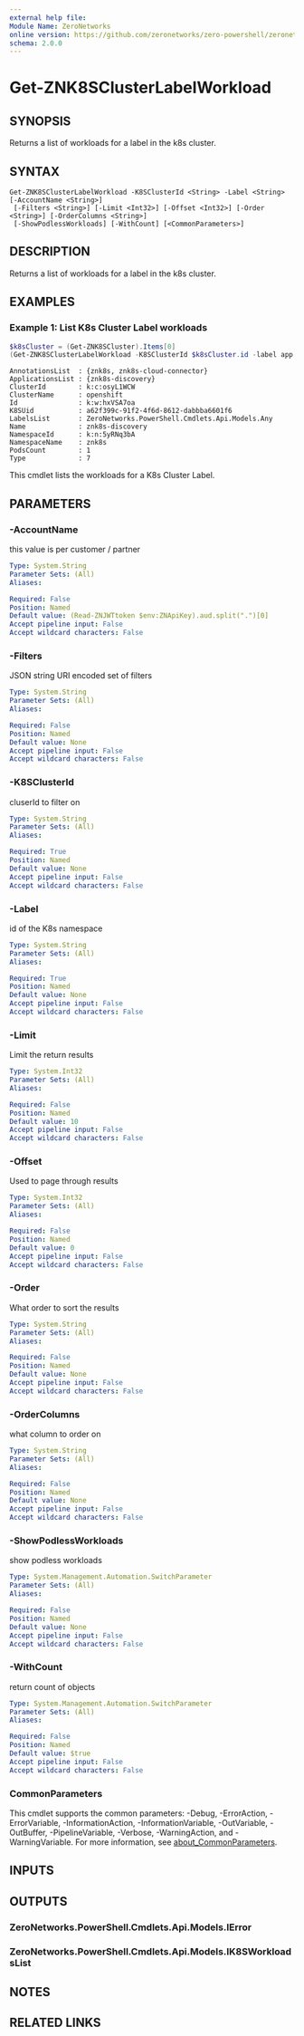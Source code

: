 ```yaml
---
external help file:
Module Name: ZeroNetworks
online version: https://github.com/zeronetworks/zero-powershell/zeronetworks/get-znk8sclusterlabelworkload
schema: 2.0.0
---
```


# Get-ZNK8SClusterLabelWorkload

## SYNOPSIS
Returns a list of workloads for a label in the k8s cluster.

## SYNTAX

```
Get-ZNK8SClusterLabelWorkload -K8SClusterId <String> -Label <String> [-AccountName <String>]
 [-Filters <String>] [-Limit <Int32>] [-Offset <Int32>] [-Order <String>] [-OrderColumns <String>]
 [-ShowPodlessWorkloads] [-WithCount] [<CommonParameters>]
```

## DESCRIPTION
Returns a list of workloads for a label in the k8s cluster.

## EXAMPLES

### Example 1: List K8s Cluster Label workloads
```powershell
$k8sCluster = (Get-ZNK8SCluster).Items[0]
(Get-ZNK8SClusterLabelWorkload -K8SClusterId $k8sCluster.id -label app:znk8s-discovery).Items 
```

```output
AnnotationsList  : {znk8s, znk8s-cloud-connector}
ApplicationsList : {znk8s-discovery}
ClusterId        : k:c:osyL1WCW
ClusterName      : openshift
Id               : k:w:hxVSA7oa
K8SUid           : a62f399c-91f2-4f6d-8612-dabbba6601f6
LabelsList       : ZeroNetworks.PowerShell.Cmdlets.Api.Models.Any
Name             : znk8s-discovery
NamespaceId      : k:n:5yRNq3bA
NamespaceName    : znk8s
PodsCount        : 1
Type             : 7
```

This cmdlet lists the workloads for a K8s Cluster Label.

## PARAMETERS

### -AccountName
this value is per customer / partner

```yaml
Type: System.String
Parameter Sets: (All)
Aliases:

Required: False
Position: Named
Default value: (Read-ZNJWTtoken $env:ZNApiKey).aud.split(".")[0]
Accept pipeline input: False
Accept wildcard characters: False
```

### -Filters
JSON string URI encoded set of filters

```yaml
Type: System.String
Parameter Sets: (All)
Aliases:

Required: False
Position: Named
Default value: None
Accept pipeline input: False
Accept wildcard characters: False
```

### -K8SClusterId
cluserId to filter on

```yaml
Type: System.String
Parameter Sets: (All)
Aliases:

Required: True
Position: Named
Default value: None
Accept pipeline input: False
Accept wildcard characters: False
```

### -Label
id of the K8s namespace

```yaml
Type: System.String
Parameter Sets: (All)
Aliases:

Required: True
Position: Named
Default value: None
Accept pipeline input: False
Accept wildcard characters: False
```

### -Limit
Limit the return results

```yaml
Type: System.Int32
Parameter Sets: (All)
Aliases:

Required: False
Position: Named
Default value: 10
Accept pipeline input: False
Accept wildcard characters: False
```

### -Offset
Used to page through results

```yaml
Type: System.Int32
Parameter Sets: (All)
Aliases:

Required: False
Position: Named
Default value: 0
Accept pipeline input: False
Accept wildcard characters: False
```

### -Order
What order to sort the results

```yaml
Type: System.String
Parameter Sets: (All)
Aliases:

Required: False
Position: Named
Default value: None
Accept pipeline input: False
Accept wildcard characters: False
```

### -OrderColumns
what column to order on

```yaml
Type: System.String
Parameter Sets: (All)
Aliases:

Required: False
Position: Named
Default value: None
Accept pipeline input: False
Accept wildcard characters: False
```

### -ShowPodlessWorkloads
show podless workloads

```yaml
Type: System.Management.Automation.SwitchParameter
Parameter Sets: (All)
Aliases:

Required: False
Position: Named
Default value: None
Accept pipeline input: False
Accept wildcard characters: False
```

### -WithCount
return count of objects

```yaml
Type: System.Management.Automation.SwitchParameter
Parameter Sets: (All)
Aliases:

Required: False
Position: Named
Default value: $true
Accept pipeline input: False
Accept wildcard characters: False
```

### CommonParameters
This cmdlet supports the common parameters: -Debug, -ErrorAction, -ErrorVariable, -InformationAction, -InformationVariable, -OutVariable, -OutBuffer, -PipelineVariable, -Verbose, -WarningAction, and -WarningVariable. For more information, see [about_CommonParameters](http://go.microsoft.com/fwlink/?LinkID=113216).

## INPUTS

## OUTPUTS

### ZeroNetworks.PowerShell.Cmdlets.Api.Models.IError

### ZeroNetworks.PowerShell.Cmdlets.Api.Models.IK8SWorkloadsList

## NOTES

## RELATED LINKS

